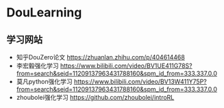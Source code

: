 # DouLearning

## 学习网站

+ 知乎DouZero论文
https://zhuanlan.zhihu.com/p/404614468
+ 李宏毅强化学习
https://www.bilibili.com/video/BV1UE411G78S?from=search&seid=11209137963431788160&spm_id_from=333.337.0.0
+ 莫凡python强化学习
https://www.bilibili.com/video/BV13W411Y75P?from=search&seid=11209137963431788160&spm_id_from=333.337.0.0
+ zhoubolei强化学习
https://github.com/zhoubolei/introRL
